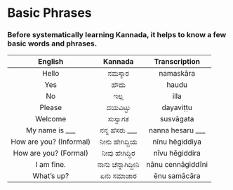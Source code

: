 # Basic Phrases

### Before systematically learning Kannada, it helps to know a few basic words and phrases.

|         English         |       Kannada       |   Transcription   |
|:-----------------------:|:-------------------:|:-----------------:|
|          Hello          |       ನಮಸ್ಕಾರ       |     namaskāra     |
|           Yes           |        ಹೌದು         |       haudu       |
|           No            |        ಇಲ್ಲ         |       illa        |
|         Please          |      ದಯವಿಟ್ಟು       |     dayaviṭṭu     |
|         Welcome         |      ಸುಸ್ವಾಗತ       |     susvāgata     |
|     My name is ___      |   ನನ್ನ ಹೆಸರು ___    | nanna hesaru ___  |
| How are you? (Informal) |   ನೀನು ಹೇಗಿದ್ದಿಯ    |  nīnu hēgiddiya   |
|  How are you? (Formal)  |   ನೀವು ಹೇಗಿದ್ದಿರ    |  nīvu hēgiddira   |
|       I am fine.        | ನಾನು ಚೆನ್ನಾಗಿದ್ದೀನಿ | nānu cennāgiddīni |
|       What’s up?        |     ಏನು ಸಮಾಚಾರ      |   ēnu samācāra    |
